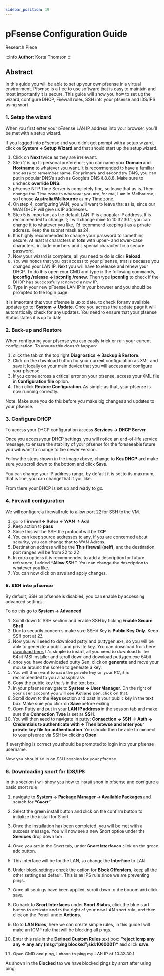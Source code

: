 ```yaml
---
sidebar_position: 19
---
```


# pFsense Configuration Guide

Research Piece

:::info
**Author:** Kosta Thomson 
:::

## Abstract

In this guide you will be able to set up your own pfsense in a virtual environment. Pfsense is a free to use software that is easy to maintain and most importantly it is secure. This guide will show you how to set up the wizard, configure DHCP, Firewall rules, SSH into your pfsense and IDS/IPS using snort 

### 1. Setup the wizard

When you first enter your pFsense LAN IP address into your browser, you’ll be met with a setup wizard. 

If you logged into pFsense and you didn’t get prompt with a setup wizard, click on **System -> Setup Wizard** and that should start up the setup wizard. 

1. Click on **Next** twice as they are irrelevant. 
2. Step 2 is up to personal preference; you can name your **Domain** and **Hostname** to whatever you want. It is recommended to have a familiar and easy to remember name. For primary and secondary DNS, you can put in popular DNS’s such as Google’s DNS 8.8.8.8. Make sure to uncheck **override DNS**. 
3. pFsense NTP Time Server is completely fine, so leave that as is. Then change the Time zone to wherever you are, for me, I am in Melbourne, so I chose **Australia/Melbourne** as my Time zone. 
4. On step 4, configuring WAN, you will want to leave that as is, since our WAN DHCP will give us IP addresses. 
5. Step 5 is important as the default LAN IP is a popular IP address. It is recommended to change it; I will change mine to 10.32.30.1, you can change it to whatever you like, I’d recommend keeping it as a private address. Keep the subnet mask as 24. 
6. It is highly recommended to change your password to something secure. At least 8 characters in total with upper- and lower-case characters, include numbers and a special character for a secure password. 
7. Now your wizard is complete, all you need to do is click **Reload**. 
8. You will notice that you lost access to your pFsense, that is because you changed your LAN IP. Next you will have to release and renew your DHCP. To do this open your CMD and type in the following commands, **ipconfig /release -> ipconfig /renew**. Then type **ipconfig** to check if the DHCP has successfully renewed a new IP. 
9. Type in your new pFsense LAN IP in your browser and you should be prompted to the login page. 

It is important that your pfsense is up to date, to check for any available updates go to: **System -> Update**. Once you access the update page it will automatically check for any updates. You need to ensure that your pfsense Status states it is up to date 

### 2. Back-up and Restore

When configuring your pfsense you can easily brick or ruin your current configuration. To ensure this doesn’t happen: 

1. click the tab on the top right **Diagnostics -> Backup & Restore**. 
2. Click on the download button for your current configuration as XML and save it locally on your main device that you will access and configure your pfsense. 
3. If you come across a critical error on your pfsense, access your XML file in **Configuration file** option.  
4. Then click **Restore Configuration**. As simple as that, your pfsense is now running correctly. 

Note: Make sure you do this before you make big changes and updates to your pfsense. 

### 3. Configure DHCP

To access your DHCP configuration access **Services -> DHCP Server**  

Once you access your DHCP settings, you will notice an end-of-life service message, to ensure the stability of your pfsense for the foreseeable future you will want to change to the newer version.

Follow the steps shown in the image above, change to **Kea DHCP** and make sure you scroll down to the bottom and click **Save**.   

You can change your IP address range, by default it is set to its maximum, that is fine, you can change that if you like. 

From there your DHCP is set up and ready to go. 

### 4. Firewall configuration 

We will configure a firewall rule to allow port 22 for SSH to the VM. 

1. go to **Firewall -> Rules -> WAN -> Add**
2. Keep action to **pass** 
3. Since this will be SSH the protocol will be **TCP** 
4. You can keep source addresses to any, if you are concerned about security, you can change that to WAN Adress. 
5. Destination address will be the **This firewall (self)**, and the destination port ranges will be from 22 to 22 
6. In extra options it is recommended to add a description for future reference, I added **“Allow SSH”**. You can change the description to whatever you like. 
7. You can now click on save and apply changes. 

### 5. SSH into pfsense 

By default, SSH on pfsense is disabled, you can enable by accessing advanced settings. 

To do this go to **System -> Advanced** 



1. Scroll down to SSH section and enable SSH by ticking **Enable Secure Shell** 
2. Due to security concerns make sure SSHd Key is **Public Key Only**. Keep SSH port at 22. 
3. Now you will need to download putty and puttygen.exe, so you will be able to generate a public and private key. You can download from here: [download here.](https://www.chiark.greenend.org.uk/~sgtatham/putty/latest.html) 
It's simple to install, all you need to download is the 64bit MSI installer and scroll down and download puttygen.exe 64bit 
1. once you have downloaded putty Gen, click on **generate** and move your mouse around the screen to generate a key. 
2. You will then want to save the private key on your PC, it is recommended to you a passphrase. 
3. Copy the public key that’s in the text box. 
4. In your pfsense navigate to **System -> User Manager**. On the right of your user account you will see **Actions** pen, click on that. 
5. Scroll down to the **Keys** section and past in your public key in the text box. Make sure you click on **Save** before exiting. 
6. Open Putty and put in your **LAN IP address** in the session tab and make sure the **Connection Type** is set as **SSH**. 
7.  You will then need to navigate in putty: **Connection -> SSH -> Auth -> Credentials to authenticate with -> Then browse and enter your private key file for authentication**. You should then be able to connect to your pfsense via SSH by clicking **Open** 

If everything is correct you should be prompted to login into your pfsense username.


Now you should be in an SSH session for your pfsense. 

### 6. Downloading snort for IDS/IPS 

In this section I will show you how to install snort in pfsense and configure a basic snort rule 

1. navigate to **System -> Package Manager -> Available Packages** and search for **“Snort”** 
2. Select the green install button and click on the confirm button to initialize the install for Snort 
3. Once the installation has been completed, you will be met with a success message. You will now see a new Snort option under the **Services** drop down box. 
4. Once you are in the Snort tab, under **Snort Interfaces** click on the green add button. 
5. This interface will be for the LAN, so change the **Interface** to LAN 
6. Under block settings check the option for **Block Offenders**, keep all the other settings as default. This is an IPS rule since we are preventing pings. 
7. Once all settings have been applied, scroll down to the bottom and click save. 
8. Go back to **Snort Interfaces** under **Snort Status**, click the blue start button to activate and to the right of your new LAN snort rule, and then click on the Pencil under **Actions**. 


9. Go to **LAN Rules**, here we can create simple rules, in this guide I will make an ICMP rule that will be blocking all pings. 
10. Enter this rule in the **Defined Custom Rules** text box: **“reject icmp any any -> any any (msg:”ping blocked”;sid:1000001)“** and click **save**. 
11. Open CMD and ping, I chose to ping my LAN IP of 10.32.30.1 

As shown in the **Blocked** tab we have blocked pings by snort after using ping: 
